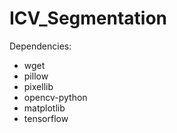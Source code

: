 # ICV_Segmentation

Dependencies:
- wget
- pillow
- pixellib
- opencv-python
- matplotlib
- tensorflow
